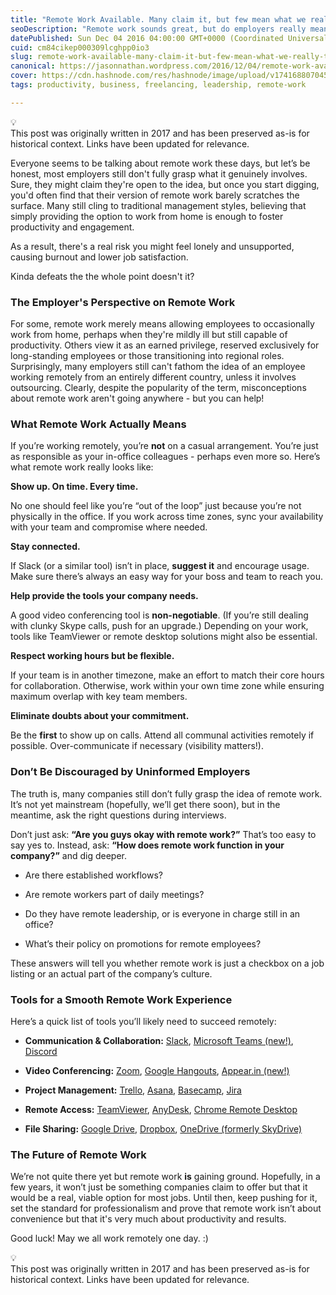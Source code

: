```yaml
---
title: "Remote Work Available. Many claim it, but few mean what we really think."
seoDescription: "Remote work sounds great, but do employers really mean it? This post explores what true remote work looks like & how to make it work."
datePublished: Sun Dec 04 2016 04:00:00 GMT+0000 (Coordinated Universal Time)
cuid: cm84cikep000309lcghpp0io3
slug: remote-work-available-many-claim-it-but-few-mean-what-we-really-think
canonical: https://jasonnathan.wordpress.com/2016/12/04/remote-work-available-many-claim-it-but-few-mean-what-we-really-think/
cover: https://cdn.hashnode.com/res/hashnode/image/upload/v1741688070451/a652bd82-13bc-49cc-9bf3-43dd25aa9d9e.jpeg
tags: productivity, business, freelancing, leadership, remote-work

---
```


<div data-node-type="callout">
<div data-node-type="callout-emoji">💡</div>
<div data-node-type="callout-text">This post was originally written in 2017 and has been preserved as-is for historical context. Links have been updated for relevance.</div>
</div>

Everyone seems to be talking about remote work these days, but let’s be honest, most employers still don't fully grasp what it genuinely involves. Sure, they might claim they're open to the idea, but once you start digging, you'd often find that their version of remote work barely scratches the surface. Many still cling to traditional management styles, believing that simply providing the option to work from home is enough to foster productivity and engagement.

As a result, there's a real risk you might feel lonely and unsupported, causing burnout and lower job satisfaction.

Kinda defeats the the whole point doesn't it?

### The Employer's Perspective on Remote Work

For some, remote work merely means allowing employees to occasionally work from home, perhaps when they're mildly ill but still capable of productivity. Others view it as an earned privilege, reserved exclusively for long-standing employees or those transitioning into regional roles. Surprisingly, many employers still can't fathom the idea of an employee working remotely from an entirely different country, unless it involves outsourcing. Clearly, despite the popularity of the term, misconceptions about remote work aren't going anywhere - but you can help!

### What Remote Work Actually Means

If you’re working remotely, you’re **not** on a casual arrangement. You’re just as responsible as your in-office colleagues - perhaps even more so. Here’s what remote work really looks like:

**Show up. On time. Every time.**

No one should feel like you’re “out of the loop” just because you’re not physically in the office. If you work across time zones, sync your availability with your team and compromise where needed.

**Stay connected.**

If Slack (or a similar tool) isn’t in place, **suggest it** and encourage usage. Make sure there’s always an easy way for your boss and team to reach you.

**Help provide the tools your company needs.**

A good video conferencing tool is **non-negotiable**. (If you’re still dealing with clunky Skype calls, push for an upgrade.) Depending on your work, tools like TeamViewer or remote desktop solutions might also be essential.

**Respect working hours but be flexible.**

If your team is in another timezone, make an effort to match their core hours for collaboration. Otherwise, work within your own time zone while ensuring maximum overlap with key team members.

**Eliminate doubts about your commitment.**

Be the **first** to show up on calls. Attend all communal activities remotely if possible. Over-communicate if necessary (visibility matters!).

### Don’t Be Discouraged by Uninformed Employers

The truth is, many companies still don’t fully grasp the idea of remote work. It’s not yet mainstream (hopefully, we’ll get there soon), but in the meantime, ask the right questions during interviews.

Don’t just ask: **“Are you guys okay with remote work?”** That’s too easy to say yes to. Instead, ask: **“How does remote work function in your company?”** and dig deeper.

* Are there established workflows?
    
* Are remote workers part of daily meetings?
    
* Do they have remote leadership, or is everyone in charge still in an office?
    
* What’s their policy on promotions for remote employees?
    

These answers will tell you whether remote work is just a checkbox on a job listing or an actual part of the company’s culture.

### Tools for a Smooth Remote Work Experience

Here’s a quick list of tools you’ll likely need to succeed remotely:

* **Communication & Collaboration:** [Slack](https://slack.com), [Microsoft Teams (new!)](https://www.microsoft.com/en-sg/microsoft-teams/free), [Discord](https://discord.com)
    
* **Video Conferencing:** [Zoom](https://www.zoom.com), [Google Hangouts](https://meet.google.com), [Appear.in (new!)](https://whereby.com)
    
* **Project Management:** [Trello](https://trello.com), [Asana](http://Asana.com), [Basecamp](https://basecamp.com), [Jira](https://www.atlassian.com/software/jira)
    
* **Remote Access:** [TeamViewer](https://www.teamviewer.com), [AnyDesk](https://anydesk.com), [Chrome Remote Desktop](https://remotedesktop.google.com)
    
* **File Sharing:** [Google Drive](https://drive.google.com), [Dropbox](https://www.dropbox.com), [OneDrive (formerly SkyDrive)](https://onedrive.live.com)
    

### The Future of Remote Work

We’re not quite there yet but remote work **is** gaining ground. Hopefully, in a few years, it won’t just be something companies claim to offer but that it would be a real, viable option for most jobs. Until then, keep pushing for it, set the standard for professionalism and prove that remote work isn’t about convenience but that it's very much about productivity and results.

Good luck! May we all work remotely one day. :)

<div data-node-type="callout">
<div data-node-type="callout-emoji">💡</div>
<div data-node-type="callout-text">This post was originally written in 2017 and has been preserved as-is for historical context. Links have been updated for relevance.</div>
</div>
